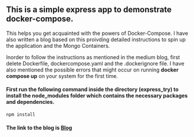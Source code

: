 ## This is a simple express app to demonstrate docker-compose.

This helps you get acquainted with the powers of Docker-Compose. I have also
written a blog based on this proivding detailed instructions to spin up the 
application and the Mongo Containers.

Inorder to follow the instructions as mentioned in the medium blog, first delete
Dockerfile, dockercompose.yaml and the .dockerignore file. I have also mentioned
the possible errors that might occur on running __docker compose up__ on your system 
for the first time.
 
#### First run the following command inside the directory (__express_try__) to install the node_modules folder which contains the necessary packages and dependencies.

```
npm install
```

#### The link to the blog is [Blog](https://medium.com/@rajarshidutta2015/intro-to-docker-compose-with-express-and-mongodb-90e3447983cc)
